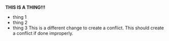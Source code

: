 **THIS IS A THING!!!**
- thing 1
- thing 2
- thing 3
This is a different change to create a conflict.
This should create a conflict if done improperly.
